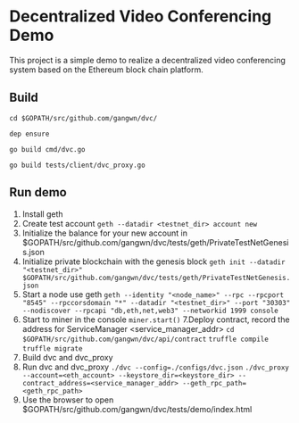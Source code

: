 # Decentralized Video Conferencing Demo

This project is a simple demo to realize a decentralized video conferencing system based on the Ethereum block chain platform.  

## Build

`cd $GOPATH/src/github.com/gangwn/dvc/`

`dep ensure`

`go build cmd/dvc.go`

`go build tests/client/dvc_proxy.go`

## Run demo

1. Install geth
2. Create test account 
`geth --datadir <testnet_dir> account new`
3. Initialize the balance for your new account in $GOPATH/src/github.com/gangwn/dvc/tests/geth/PrivateTestNetGenesis.json
4. Initialize private blockchain with the genesis block
`geth init --datadir "<testnet_dir>" $GOPATH/src/github.com/gangwn/dvc/tests/geth/PrivateTestNetGenesis.json`
5. Start a node use geth
`geth --identity "<node_name>" --rpc --rpcport "8545" --rpccorsdomain "*" --datadir "<testnet_dir>" --port "30303" --nodiscover --rpcapi "db,eth,net,web3" --networkid 1999 console`
6. Start to miner in the console
`miner.start()`
7.Deploy contract, record the address for ServiceManager <service_manager_addr>
`cd $GOPATH/src/github.com/gangwn/dvc/api/contract`
`truffle compile`
`truffle migrate`
8. Build dvc and dvc_proxy
9. Run dvc and dvc_proxy
`./dvc --config=./configs/dvc.json`
`./dvc_proxy --account=<eth_account> --keystore_dir=<keystore_dir> --contract_address=<service_manager_addr> --geth_rpc_path=<geth_rpc_path>`
10. Use the browser to open $GOPATH/src/github.com/gangwn/dvc/tests/demo/index.html